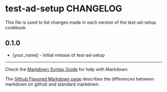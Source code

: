 # test-ad-setup CHANGELOG

This file is used to list changes made in each version of the test-ad-setup cookbook.

## 0.1.0
- [your_name] - Initial release of test-ad-setup

- - -
Check the [Markdown Syntax Guide](http://daringfireball.net/projects/markdown/syntax) for help with Markdown.

The [Github Flavored Markdown page](http://github.github.com/github-flavored-markdown/) describes the differences between markdown on github and standard markdown.
